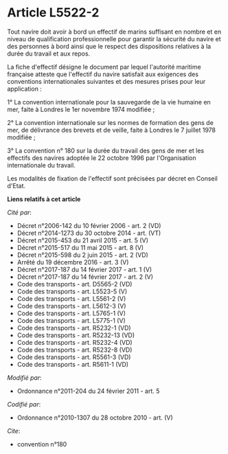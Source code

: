 # Article L5522-2

Tout navire doit avoir à bord un effectif de marins suffisant en nombre et en niveau de qualification professionnelle pour
garantir la sécurité du navire et des personnes à bord  ainsi que le respect des dispositions relatives à la durée du travail
et aux repos.

La fiche d'effectif désigne le document par lequel l'autorité maritime française atteste que l'effectif du navire satisfait
aux exigences des conventions internationales suivantes et des mesures prises pour leur application :

1° La convention internationale pour la sauvegarde de la vie humaine en mer, faite à Londres le 1er novembre 1974 modifiée ;

2° La convention internationale sur les normes de formation des gens de mer, de délivrance des brevets et de veille, faite à
Londres le 7 juillet 1978 modifiée ;

3° La convention n° 180 sur la durée du travail des gens de mer et les effectifs des navires adoptée le 22 octobre 1996 par
l'Organisation internationale du travail.

Les modalités de fixation de l'effectif sont précisées par décret en Conseil d'Etat.

**Liens relatifs à cet article**

_Cité par_:

  - Décret n°2006-142 du 10 février 2006 - art. 2 (VD)
  - Décret n°2014-1273 du 30 octobre 2014 - art. (VT)
  - Décret n°2015-453 du 21 avril 2015 - art. 5 (V)
  - Décret n°2015-517 du 11 mai 2015 - art. 8 (V)
  - Décret n°2015-598 du 2 juin 2015 - art. 2 (VD)
  - Arrêté du 19 décembre 2016 - art. 3 (V)
  - Décret n°2017-187 du 14 février 2017 - art. 1 (V)
  - Décret n°2017-187 du 14 février 2017 - art. 2 (V)
  - Code des transports - art. D5565-2 (VD)
  - Code des transports - art. L5523-5 (V)
  - Code des transports - art. L5561-2 (V)
  - Code des transports - art. L5612-3 (V)
  - Code des transports - art. L5765-1 (V)
  - Code des transports - art. L5775-1 (V)
  - Code des transports - art. R5232-1 (VD)
  - Code des transports - art. R5232-13 (VD)
  - Code des transports - art. R5232-4 (VD)
  - Code des transports - art. R5232-8 (VD)
  - Code des transports - art. R5561-3 (VD)
  - Code des transports - art. R5611-1 (VD)

_Modifié par_:

  - Ordonnance n°2011-204 du 24 février 2011 - art. 5

_Codifié par_:

  - Ordonnance n°2010-1307 du 28 octobre 2010 - art. (V)

_Cite_:

  - convention n°180
